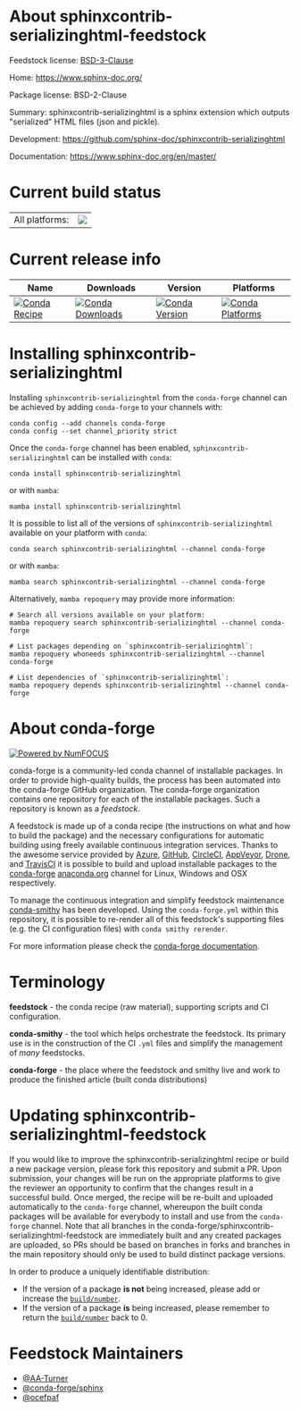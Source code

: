 About sphinxcontrib-serializinghtml-feedstock
=============================================

Feedstock license: [BSD-3-Clause](https://github.com/conda-forge/sphinxcontrib-serializinghtml-feedstock/blob/main/LICENSE.txt)

Home: https://www.sphinx-doc.org/

Package license: BSD-2-Clause

Summary: sphinxcontrib-serializinghtml is a sphinx extension which outputs "serialized" HTML files (json and pickle).

Development: https://github.com/sphinx-doc/sphinxcontrib-serializinghtml

Documentation: https://www.sphinx-doc.org/en/master/

Current build status
====================


<table><tr><td>All platforms:</td>
    <td>
      <a href="https://dev.azure.com/conda-forge/feedstock-builds/_build/latest?definitionId=6457&branchName=main">
        <img src="https://dev.azure.com/conda-forge/feedstock-builds/_apis/build/status/sphinxcontrib-serializinghtml-feedstock?branchName=main">
      </a>
    </td>
  </tr>
</table>

Current release info
====================

| Name | Downloads | Version | Platforms |
| --- | --- | --- | --- |
| [![Conda Recipe](https://img.shields.io/badge/recipe-sphinxcontrib--serializinghtml-green.svg)](https://anaconda.org/conda-forge/sphinxcontrib-serializinghtml) | [![Conda Downloads](https://img.shields.io/conda/dn/conda-forge/sphinxcontrib-serializinghtml.svg)](https://anaconda.org/conda-forge/sphinxcontrib-serializinghtml) | [![Conda Version](https://img.shields.io/conda/vn/conda-forge/sphinxcontrib-serializinghtml.svg)](https://anaconda.org/conda-forge/sphinxcontrib-serializinghtml) | [![Conda Platforms](https://img.shields.io/conda/pn/conda-forge/sphinxcontrib-serializinghtml.svg)](https://anaconda.org/conda-forge/sphinxcontrib-serializinghtml) |

Installing sphinxcontrib-serializinghtml
========================================

Installing `sphinxcontrib-serializinghtml` from the `conda-forge` channel can be achieved by adding `conda-forge` to your channels with:

```
conda config --add channels conda-forge
conda config --set channel_priority strict
```

Once the `conda-forge` channel has been enabled, `sphinxcontrib-serializinghtml` can be installed with `conda`:

```
conda install sphinxcontrib-serializinghtml
```

or with `mamba`:

```
mamba install sphinxcontrib-serializinghtml
```

It is possible to list all of the versions of `sphinxcontrib-serializinghtml` available on your platform with `conda`:

```
conda search sphinxcontrib-serializinghtml --channel conda-forge
```

or with `mamba`:

```
mamba search sphinxcontrib-serializinghtml --channel conda-forge
```

Alternatively, `mamba repoquery` may provide more information:

```
# Search all versions available on your platform:
mamba repoquery search sphinxcontrib-serializinghtml --channel conda-forge

# List packages depending on `sphinxcontrib-serializinghtml`:
mamba repoquery whoneeds sphinxcontrib-serializinghtml --channel conda-forge

# List dependencies of `sphinxcontrib-serializinghtml`:
mamba repoquery depends sphinxcontrib-serializinghtml --channel conda-forge
```


About conda-forge
=================

[![Powered by
NumFOCUS](https://img.shields.io/badge/powered%20by-NumFOCUS-orange.svg?style=flat&colorA=E1523D&colorB=007D8A)](https://numfocus.org)

conda-forge is a community-led conda channel of installable packages.
In order to provide high-quality builds, the process has been automated into the
conda-forge GitHub organization. The conda-forge organization contains one repository
for each of the installable packages. Such a repository is known as a *feedstock*.

A feedstock is made up of a conda recipe (the instructions on what and how to build
the package) and the necessary configurations for automatic building using freely
available continuous integration services. Thanks to the awesome service provided by
[Azure](https://azure.microsoft.com/en-us/services/devops/), [GitHub](https://github.com/),
[CircleCI](https://circleci.com/), [AppVeyor](https://www.appveyor.com/),
[Drone](https://cloud.drone.io/welcome), and [TravisCI](https://travis-ci.com/)
it is possible to build and upload installable packages to the
[conda-forge](https://anaconda.org/conda-forge) [anaconda.org](https://anaconda.org/)
channel for Linux, Windows and OSX respectively.

To manage the continuous integration and simplify feedstock maintenance
[conda-smithy](https://github.com/conda-forge/conda-smithy) has been developed.
Using the ``conda-forge.yml`` within this repository, it is possible to re-render all of
this feedstock's supporting files (e.g. the CI configuration files) with ``conda smithy rerender``.

For more information please check the [conda-forge documentation](https://conda-forge.org/docs/).

Terminology
===========

**feedstock** - the conda recipe (raw material), supporting scripts and CI configuration.

**conda-smithy** - the tool which helps orchestrate the feedstock.
                   Its primary use is in the construction of the CI ``.yml`` files
                   and simplify the management of *many* feedstocks.

**conda-forge** - the place where the feedstock and smithy live and work to
                  produce the finished article (built conda distributions)


Updating sphinxcontrib-serializinghtml-feedstock
================================================

If you would like to improve the sphinxcontrib-serializinghtml recipe or build a new
package version, please fork this repository and submit a PR. Upon submission,
your changes will be run on the appropriate platforms to give the reviewer an
opportunity to confirm that the changes result in a successful build. Once
merged, the recipe will be re-built and uploaded automatically to the
`conda-forge` channel, whereupon the built conda packages will be available for
everybody to install and use from the `conda-forge` channel.
Note that all branches in the conda-forge/sphinxcontrib-serializinghtml-feedstock are
immediately built and any created packages are uploaded, so PRs should be based
on branches in forks and branches in the main repository should only be used to
build distinct package versions.

In order to produce a uniquely identifiable distribution:
 * If the version of a package **is not** being increased, please add or increase
   the [``build/number``](https://docs.conda.io/projects/conda-build/en/latest/resources/define-metadata.html#build-number-and-string).
 * If the version of a package **is** being increased, please remember to return
   the [``build/number``](https://docs.conda.io/projects/conda-build/en/latest/resources/define-metadata.html#build-number-and-string)
   back to 0.

Feedstock Maintainers
=====================

* [@AA-Turner](https://github.com/AA-Turner/)
* [@conda-forge/sphinx](https://github.com/orgs/conda-forge/teams/sphinx/)
* [@ocefpaf](https://github.com/ocefpaf/)

